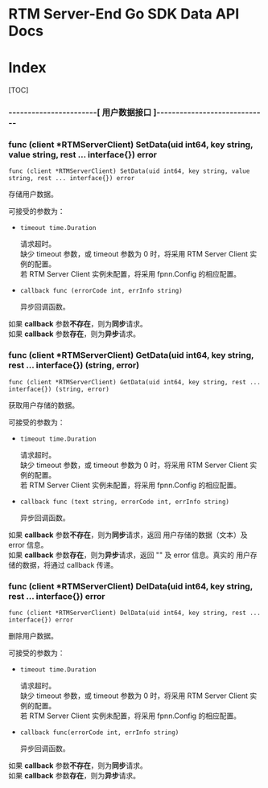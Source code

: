 # RTM Server-End Go SDK Data API Docs

# Index

[TOC]

### -----------------------[ 用户数据接口 ]-----------------------------

### func (client *RTMServerClient) SetData(uid int64, key string, value string, rest ... interface{}) error

	func (client *RTMServerClient) SetData(uid int64, key string, value string, rest ... interface{}) error

存储用户数据。

可接受的参数为：

+ `timeout time.Duration`

	请求超时。  
	缺少 timeout 参数，或 timeout 参数为 0 时，将采用 RTM Server Client 实例的配置。  
	若 RTM Server Client 实例未配置，将采用 fpnn.Config 的相应配置。

+ `callback func (errorCode int, errInfo string)`

	异步回调函数。  

如果 **callback** 参数**不存在**，则为**同步**请求。  
如果 **callback** 参数**存在**，则为**异步**请求。

### func (client *RTMServerClient) GetData(uid int64, key string, rest ... interface{}) (string, error)

	func (client *RTMServerClient) GetData(uid int64, key string, rest ... interface{}) (string, error)

获取用户存储的数据。

可接受的参数为：

+ `timeout time.Duration`

	请求超时。  
	缺少 timeout 参数，或 timeout 参数为 0 时，将采用 RTM Server Client 实例的配置。  
	若 RTM Server Client 实例未配置，将采用 fpnn.Config 的相应配置。

+ `callback func (text string, errorCode int, errInfo string)`

	异步回调函数。  

如果 **callback** 参数**不存在**，则为**同步**请求，返回 用户存储的数据（文本）及 error 信息。  
如果 **callback** 参数**存在**，则为**异步**请求，返回 "" 及 error 信息。真实的 用户存储的数据，将通过 callback 传递。

### func (client *RTMServerClient) DelData(uid int64, key string, rest ... interface{}) error

	func (client *RTMServerClient) DelData(uid int64, key string, rest ... interface{}) error

删除用户数据。

可接受的参数为：

+ `timeout time.Duration`

	请求超时。  
	缺少 timeout 参数，或 timeout 参数为 0 时，将采用 RTM Server Client 实例的配置。  
	若 RTM Server Client 实例未配置，将采用 fpnn.Config 的相应配置。

+ `callback func(errorCode int, errInfo string)`

	异步回调函数。  

如果 **callback** 参数**不存在**，则为**同步**请求。  
如果 **callback** 参数**存在**，则为**异步**请求。
